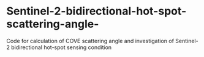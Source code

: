 # Sentinel-2-bidirectional-hot-spot-scattering-angle-
Code for calculation of COVE scattering angle and investigation of Sentinel-2 bidirectional hot-spot sensing condition 
